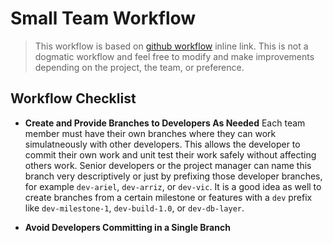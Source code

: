 # Small Team Workflow

> This workflow is based on [github workflow](https://guides.github.com/introduction/flow/ "Github Workflow") inline link.
> This is not a dogmatic workflow and feel free to modify and make improvements depending on the project, the team, or preference.

## Workflow Checklist
* __Create and Provide Branches to Developers As Needed__ 
Each team member must have their own branches where they can work simulatneously with other developers. This allows the developer to commit their own work and unit test their work safely without affecting others work. Senior developers or the project manager can name this branch very descriptively or just by prefixing those developer branches, for example ``dev-ariel``, ``dev-arriz``, or ``dev-vic``. It is a good idea as well to create branches from a certain milestone or features with a ``dev`` prefix like ``dev-milestone-1``, ``dev-build-1.0``, or ``dev-db-layer``.

* __Avoid Developers Committing in a Single Branch__ 
